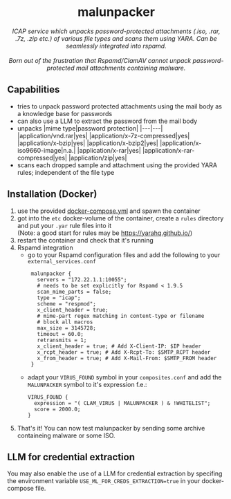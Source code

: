 <div align="center">
  <h1>malunpacker</h1>
  <em>ICAP service which unpacks password-protected attachments (.iso, .rar, .7z, .zip etc.) of various file types and scans them using YARA. Can be seamlessly integrated into rspamd.</em><br><br>
  <em>Born out of the frustration that Rspamd/ClamAV cannot unpack password-protected mail attachments containing malware.</em>
</div>

## Capabilities
- tries to unpack password protected attachments using the mail body as a knowledge base for passwords
- can also use a LLM to extract the password from the mail body
- unpacks
  |mime type|password protection|
  |---|---|
  |application/vnd.rar|yes|
  |application/x-7z-compressed|yes|
  |application/x-bzip|yes|
  |application/x-bzip2|yes|
  |application/x-iso9660-image|n.a.|
  |application/x-rar|yes|
  |application/x-rar-compressed|yes|
  |application/zip|yes|
- scans each dropped sample and attachment using the provided YARA rules; independent of the file type
## Installation (Docker)
1. use the provided [docker-compose.yml](https://github.com/daschr/malunpacker/blob/main/docker-compose.yml) and spawn the container
2. got into the `etc` docker-volume of the container, create a `rules` directory and put your `.yar` rule files into it<br>
   (Note: a good start for rules may be https://yarahq.github.io/)
3. restart the container and check that it's running
4. Rspamd integration
   * go to your Rspamd configuration files and add the following to your `external_services.conf`
     ```
      malunpacker {
        servers = "172.22.1.1:10055";
        # needs to be set explicitly for Rspamd < 1.9.5
        scan_mime_parts = false;
        type = "icap";
        scheme = "respmod";
        x_client_header = true;
        # mime-part regex matching in content-type or filename
        # block all macros
        max_size = 3145728;
        timeout = 60.0;
        retransmits = 1;
        x_client_header = true; # Add X-Client-IP: $IP header
        x_rcpt_header = true; # Add X-Rcpt-To: $SMTP_RCPT header
        x_from_header = true; # Add X-Mail-From: $SMTP_FROM header
      }
     ```
   * adapt your `VIRUS_FOUND` symbol in your `composites.conf` and add the `MALUNPACKER` symbol to it's expression f.e.:
     ```
     VIRUS_FOUND {
       expression = "( CLAM_VIRUS | MALUNPACKER ) & !WHITELIST";
       score = 2000.0;
     }
     ```
5. That's it! You can now test malunpacker by sending some archive containeing malware or some ISO.
## LLM for credential extraction
You may also enable the use of a LLM for credential extraction by specifing the environment variable `USE_ML_FOR_CREDS_EXTRACTION=true` in your docker-compose file. 
